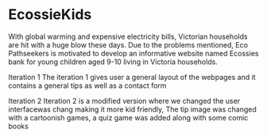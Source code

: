 # EcossieKids

With global warming and expensive electricity bills, Victorian households are hit with a huge blow these days. Due to the problems mentioned, Eco Pathseekers is motivated to develop an informative website named Ecossies bank for young children aged 9-10 living in Victoria households. 

Iteration 1
The iteration 1 gives user a general layout of the webpages and it contains a general tips as well as a contact form

Iteration 2
Iteration 2 is a modified version where we changed the user interfacewas chang making it more kid friendly,
The tip image was changed with a cartoonish games, a quiz game was added along with some comic books
